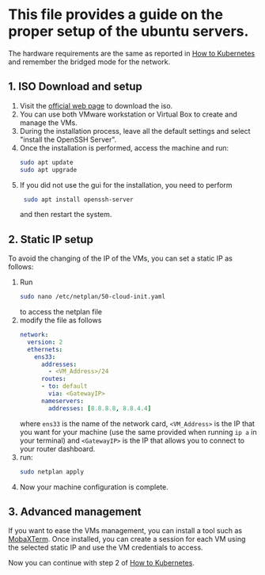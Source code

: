 # This file provides a guide on the proper setup of the ubuntu servers.
The hardware requirements are the same as reported in [How to Kubernetes](How_to_kubernetes.md) and remember the bridged mode for the network.

## 1. ISO Download and setup
1. Visit the [official web page](https://ubuntu.com/download/server) to download the iso.
2. You can use both VMware workstation or Virtual Box to create and manage the VMs.
3. During the installation process, leave all the default settings and select "install the OpenSSH Server".
4. Once the installation is performed, access the machine and run:
     ```sh
    sudo apt update
    sudo apt upgrade
    ```
5. If you did not use the gui for the installation, you need to perform
   ```sh
    sudo apt install openssh-server
    ```
   and then restart the system.

## 2. Static IP setup
To avoid the changing of the IP of the VMs, you can set a static IP as follows:
1. Run
    ```sh
    sudo nano /etc/netplan/50-cloud-init.yaml
    ```
    to access the netplan file
2. modify the file as follows
    ```yaml
    network:
      version: 2
      ethernets:
        ens33:
          addresses:
            - <VM_Address>/24
          routes:
          - to: default
            via: <GatewayIP>
          nameservers:
            addresses: [8.8.8.8, 8.8.4.4]
    ```
    where `ens33` is the name of the network card, `<VM_Address>` is the IP that you want for your machine (use the same provided when running `ip a` in your terminal) and `<GatewayIP>` is the IP that allows you to connect to your router dashboard.
3. run:
    ```sh
    sudo netplan apply
    ```
4. Now your machine configuration is complete.

## 3. Advanced management
If you want to ease the VMs management, you can install a tool such as [MobaXTerm](https://mobaxterm.mobatek.net/). Once installed, you can create a session for each VM using the selected static IP and use the VM credentials to access.

Now you can continue with step 2 of [How to Kubernetes](How_to_kubernetes.md).
